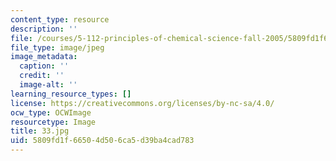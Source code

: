 ```yaml
---
content_type: resource
description: ''
file: /courses/5-112-principles-of-chemical-science-fall-2005/5809fd1f66504d506ca5d39ba4cad783_33.jpg
file_type: image/jpeg
image_metadata:
  caption: ''
  credit: ''
  image-alt: ''
learning_resource_types: []
license: https://creativecommons.org/licenses/by-nc-sa/4.0/
ocw_type: OCWImage
resourcetype: Image
title: 33.jpg
uid: 5809fd1f-6650-4d50-6ca5-d39ba4cad783
---
```

